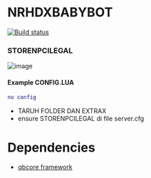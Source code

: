 # NRHDXBABYBOT

[![Build status](https://ci.appveyor.com/api/projects/status/m07cnunnni8w82o5?svg=true)](https://ci.appveyor.com/project/madskristensen/markdowneditor)

### STORENPCILEGAL

![image]()
#### Example CONFIG.LUA

```lua
no config
```


- TARUH FOLDER DAN EXTRAX
- ensure STORENPCILEGAL di file server.cfg
# Dependencies

* [qbcore framework](https://github.com/qbcore-framework)
